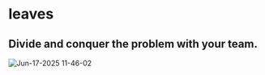 # leaves
## Divide and conquer the problem with your team.
![Jun-17-2025 11-46-02](https://github.com/user-attachments/assets/aaefcbca-5a30-4718-97e1-2c16a0f44de2)

